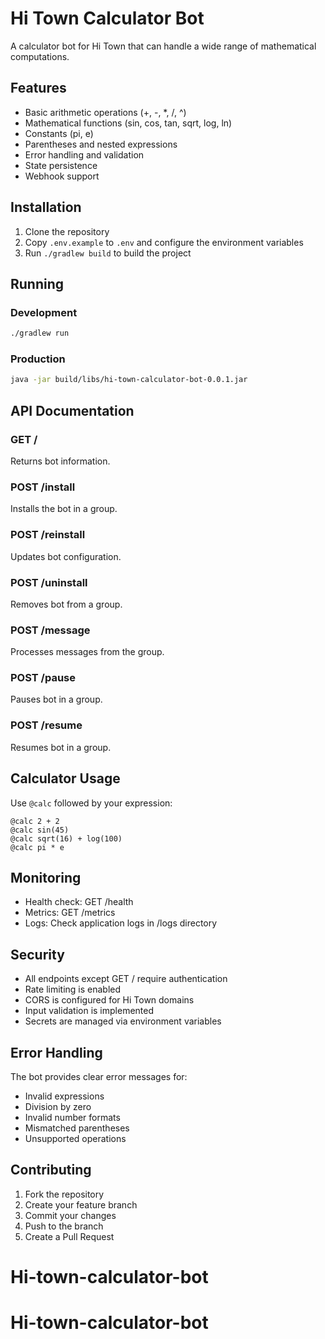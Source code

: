 # Hi Town Calculator Bot

A calculator bot for Hi Town that can handle a wide range of mathematical computations.

## Features

- Basic arithmetic operations (+, -, \*, /, ^)
- Mathematical functions (sin, cos, tan, sqrt, log, ln)
- Constants (pi, e)
- Parentheses and nested expressions
- Error handling and validation
- State persistence
- Webhook support

## Installation

1. Clone the repository
2. Copy `.env.example` to `.env` and configure the environment variables
3. Run `./gradlew build` to build the project

## Running

### Development

```bash
./gradlew run
```

### Production

```bash
java -jar build/libs/hi-town-calculator-bot-0.0.1.jar
```

## API Documentation

### GET /

Returns bot information.

### POST /install

Installs the bot in a group.

### POST /reinstall

Updates bot configuration.

### POST /uninstall

Removes bot from a group.

### POST /message

Processes messages from the group.

### POST /pause

Pauses bot in a group.

### POST /resume

Resumes bot in a group.

## Calculator Usage

Use `@calc` followed by your expression:

```
@calc 2 + 2
@calc sin(45)
@calc sqrt(16) + log(100)
@calc pi * e
```

## Monitoring

- Health check: GET /health
- Metrics: GET /metrics
- Logs: Check application logs in /logs directory

## Security

- All endpoints except GET / require authentication
- Rate limiting is enabled
- CORS is configured for Hi Town domains
- Input validation is implemented
- Secrets are managed via environment variables

## Error Handling

The bot provides clear error messages for:

- Invalid expressions
- Division by zero
- Invalid number formats
- Mismatched parentheses
- Unsupported operations

## Contributing

1. Fork the repository
2. Create your feature branch
3. Commit your changes
4. Push to the branch
5. Create a Pull Request
# Hi-town-calculator-bot
# Hi-town-calculator-bot
